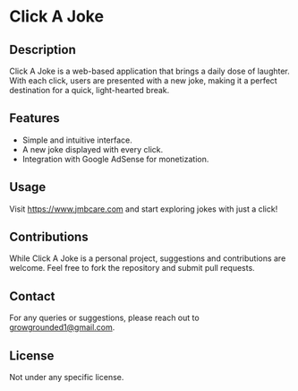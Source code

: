# Click A Joke

## Description
Click A Joke is a web-based application that brings a daily dose of laughter. With each click, users are presented with a new joke, making it a perfect destination for a quick, light-hearted break.

## Features
- Simple and intuitive interface.
- A new joke displayed with every click.
- Integration with Google AdSense for monetization.

## Usage
Visit https://www.jmbcare.com and start exploring jokes with just a click!

## Contributions
While Click A Joke is a personal project, suggestions and contributions are welcome. Feel free to fork the repository and submit pull requests.

## Contact
For any queries or suggestions, please reach out to growgrounded1@gmail.com.

## License
Not under any specific license.

